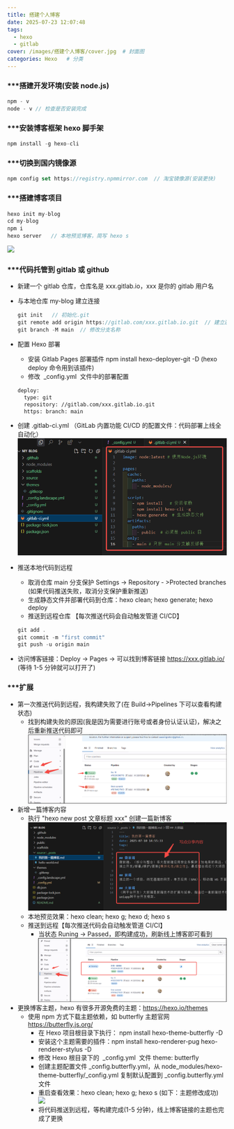 ```yaml
---
title: 搭建个人博客
date: 2025-07-23 12:07:48
tags:
  - hexo
  - gitlab
cover: /images/搭建个人博客/cover.jpg  # 封面图
categories: Hexo   # 分类
---
```


### ***搭建开发环境(安装 node.js)

```javascript
npm - v
node - v // 检查是否安装完成
```

### ***安装博客框架 hexo 脚手架

```javascript
npm install -g hexo-cli
```

### ***切换到国内镜像源

```javascript
npm config set https://registry.npmmirror.com  // 淘宝镜像源(安装更快)
```

### ***搭建博客项目

```javascript
hexo init my-blog
cd my-blog
npm i
hexo server   // 本地预览博客，简写 hexo s
```

![](/images/搭建个人博客/hexo_init.png)

### ***代码托管到 gitlab 或 github

- 新建一个 gitlab 仓库，仓库名是 xxx.gitlab.io，xxx 是你的 gitlab 用户名
- 与本地仓库 my-blog 建立连接

  ```javascript
  git init   // 初始化.git
  git remote add origin https://gitlab.com/xxx.gitlab.io.git  // 建立连接
  git branch -M main  // 修改分支名称
  ```

- 配置 Hexo 部署

  - 安装 Gitlab Pages 部署插件 npm install hexo-deployer-git -D (hexo deploy 命令用到该插件)
  - 修改  _config.yml  文件中的部署配置

  ```
  deploy:
    type: git
    repository: //gitlab.com/xxx.gitlab.io.git
    https: branch: main
  ```

- 创建 .gitlab-ci.yml （GitLab 内置功能 CI/CD 的配置文件：代码部署上线全自动化）
  ![](/images/搭建个人博客/gitlab-ci-yml.png)

- 推送本地代码到远程
  - 取消仓库 main 分支保护 Settings -> Repository - >Protected branches (如果代码推送失败，取消分支保护重新推送)
  - 生成静态文件并部署代码到仓库：hexo clean; hexo generate; hexo deploy
  - 推送到远程仓库 【每次推送代码会自动触发管道 CI/CD】
  ```javascript
  git add .
  git commit -m "first commit"
  git push -u origin main
  ```
- 访问博客链接：Deploy -> Pages -> 可以找到博客链接 https://xxx.gitlab.io/ (等待 1-5 分钟就可以打开了)

### ***扩展

- 第一次推送代码到远程，我构建失败了(在 Build->Pipelines 下可以查看构建状态)
  - 找到构建失败的原因(我是因为需要进行账号或者身份认证认证)，解决之后重新推送代码即可
    ![](/images/搭建个人博客/gitRuning0.png)
- 新增一篇博客内容
  - 执行 "hexo new post 文章标题 xxx" 创建一篇新博客
    ![](/images/搭建个人博客/firstBlog.png)
  - 本地预览效果：hexo clean; hexo g; hexo d; hexo s
  - 推送到远程【每次推送代码会自动触发管道 CI/CI】
    - 当状态 Runing -> Passed，即构建成功，刷新线上博客即可看到
      ![](/images/搭建个人博客/gitRuning.png)
- 更换博客主题，hexo 有很多开源免费的主题：https://hexo.io/themes
  - 使用 npm 方式下载主题依赖，如 butterfly 主题官网 https://butterfly.js.org/
    - 在 Hexo 项目根目录下执行： npm install hexo-theme-butterfly -D
    - 安装这个主题需要的插件：npm install hexo-renderer-pug hexo-renderer-stylus -D
    - 修改 Hexo 根目录下的  _config.yml  文件 theme: butterfly
    - 创建主题配置文件 \_config.butterfly.yml，从 node_modules/hexo-theme-butterfly/\_config.yml 复制默认配置到 \_config.butterfly.yml 文件
    - 重启查看效果：hexo clean; hexo g; hexo s (如下：主题修改成功)
      ![](/images/搭建个人博客/hexo_themes.png)
    - 将代码推送到远程，等构建完成(1-5 分钟)，线上博客链接的主题也完成了更换
